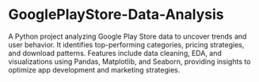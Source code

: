 # GooglePlayStore-Data-Analysis
 A Python project analyzing Google Play Store data to uncover trends and user behavior. It identifies top-performing categories, pricing strategies, and download patterns. Features include data cleaning, EDA, and visualizations using Pandas, Matplotlib, and Seaborn, providing insights to optimize app development and marketing strategies.
